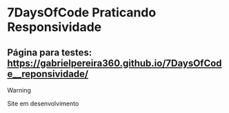 # 7DaysOfCode Praticando Responsividade

## Página para testes: https://gabrielpereira360.github.io/7DaysOfCode__reponsividade/

> [!WARNING]
> Site em desenvolvimento
